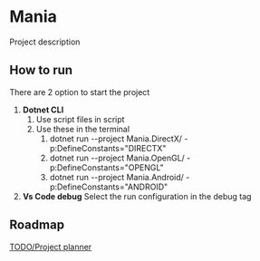 # Mania

Project description

## How to run

There are 2 option to start the project

1. **Dotnet CLI**
   1. Use script files in script
   1. Use these in the terminal
      1. dotnet run --project Mania.DirectX/ -p:DefineConstants="DIRECTX"
      1. dotnet run --project Mania.OpenGL/ -p:DefineConstants="OPENGL"
      1. dotnet run --project Mania.Android/ -p:DefineConstants="ANDROID"
1. **Vs Code debug** Select the run configuration in the debug tag

## Roadmap

[TODO/Project planner](./Docs/TODO.md)
